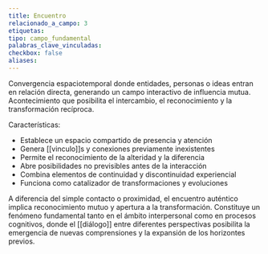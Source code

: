 ```yaml
---
title: Encuentro
relacionado_a_campo: 3
etiquetas: 
tipo: campo_fundamental
palabras_clave_vinculadas: 
checkbox: false
aliases:
---
```


Convergencia espaciotemporal donde entidades, personas o ideas entran en relación directa, generando un campo interactivo de influencia mutua. Acontecimiento que posibilita el intercambio, el reconocimiento y la transformación recíproca.

Características:
- Establece un espacio compartido de presencia y atención
- Genera [[vinculo]]s y conexiones previamente inexistentes
- Permite el reconocimiento de la alteridad y la diferencia
- Abre posibilidades no previsibles antes de la interacción
- Combina elementos de continuidad y discontinuidad experiencial
- Funciona como catalizador de transformaciones y evoluciones

A diferencia del simple contacto o proximidad, el encuentro auténtico implica reconocimiento mutuo y apertura a la transformación. Constituye un fenómeno fundamental tanto en el ámbito interpersonal como en procesos cognitivos, donde el [[diálogo]] entre diferentes perspectivas posibilita la emergencia de nuevas comprensiones y la expansión de los horizontes previos.
